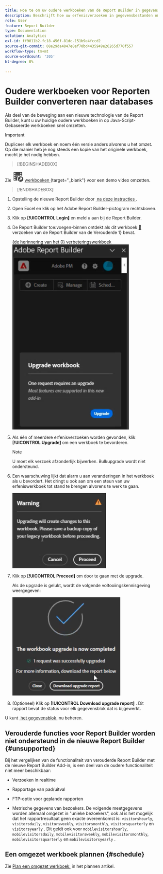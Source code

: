 ```yaml
---
title: Hoe te om uw oudere werkboeken van de Report Builder in gegevensbestanden om te zetten
description: Beschrijft hoe uw erfenisverzoeken in gegevensbestanden omzetten
role: User
feature: Report Builder
type: Documentation
solution: Analytics
exl-id: ff9011b2-fc18-456f-81dc-151b9e4fccd2
source-git-commit: 08e29da4847e8ef70bd4435949e26265d770f557
workflow-type: tm+mt
source-wordcount: '305'
ht-degree: 0%

---
```


# Oudere werkboeken voor Reporten Builder converteren naar databases

Als deel van de beweging aan een nieuwe technologie van de Report Builder, kunt u uw huidige oudere werkboeken in op Java-Script-Gebaseerde werkboeken snel omzetten.

>[!IMPORTANT]
>
>Dupliceer elk werkboek en noem één versie anders alvorens u het omzet. Op die manier heb je nog steeds een kopie van het originele werkboek, mocht je het nodig hebben.


>[!BEGINSHADEBOX]

Zie ![&#x200B; VideoCheckedOut &#x200B;](/help/assets/icons/VideoCheckedOut.svg) [&#x200B; werkboeken &#x200B;](https://video.tv.adobe.com/v/3446188?quality=12&learn=on&captions=dut){target="_blank"} voor een demo video omzetten.

>[!ENDSHADEBOX]



1. Opstelling de nieuwe Report Builder door [&#x200B; na deze instructies &#x200B;](/help/analyze/report-builder/report-builder-setup.md).

1. Open Excel en klik op het Adobe Report Builder-pictogram rechtsboven.

1. Klik op **[!UICONTROL Login]** en meld u aan bij de Report Builder.

1. De Report Builder toe:voegen-binnen ontdekt als dit werkboek [&#128279;](/help/analyze/legacy-report-builder/home.md) verzoeken van de Report Builder van de Verouderde 1&rbrace; bevat.

   {de herinnering van het 0} verbeteringswerkboek ![&#128279;](assets/upgrade_workbook.png)

1. Als één of meerdere erfenisverzoeken worden gevonden, klik **[!UICONTROL Upgrade]** om een werkboek te bevorderen.

   >[!NOTE]
   >
   >U moet elk verzoek afzonderlijk bijwerken. Bulkupgrade wordt niet ondersteund.


1. Een waarschuwing lijkt dat alarm u aan veranderingen in het werkboek als u bevordert. Het dringt u ook aan om een steun van uw erfeniswerkboek tot stand te brengen alvorens te werk te gaan.

   ![&#x200B; verbeteringswaarschuwing &#x200B;](assets/upgrade_warning.png)

1. Klik op **[!UICONTROL Proceed]** om door te gaan met de upgrade.

   Als de upgrade is gelukt, wordt de volgende voltooiingskennisgeving weergegeven:

   ![&#x200B; volledige verbetering &#x200B;](assets/upgrade_complete.png)

1. (Optioneel) Klik op **[!UICONTROL Download upgrade report]** . Dit rapport bevat de status voor elk gegevensblok dat is bijgewerkt.

U kunt [&#x200B; het gegevensblok &#x200B;](/help/analyze/report-builder/manage-reportbuilder.md) nu beheren.


## Verouderde functies voor Report Builder worden niet ondersteund in de nieuwe Report Builder {#unsupported}

Bij het vergelijken van de functionaliteit van verouderde Report Builder met de nieuwe Report Builder Add-in, is een deel van de oudere functionaliteit niet meer beschikbaar:

- Verzoeken in realtime

- Rapportage van pad/uitval

- FTP-optie voor geplande rapporten

- Metrische gegevens van bezoekers. De volgende meetgegevens worden allemaal omgezet in &quot;unieke bezoekers&quot;, ook al is het mogelijk dat het rapportresultaat geen exacte overeenkomst is: `visitorshourly`, `visitorsdaily`, `visitorsweekly`, `visitorsmonthly`, `visitorsquarterly` en `visitorsyearly` . Dit geldt ook voor `mobilevisitorshourly`, `mobilevisitorsdaily`, `mobilevisitorsweekly`, `mobilevisitorsmonthly`, `mobilevisitorsquarterly` en `mobilevisitorsyearly` .

## Een omgezet werkboek plannen {#schedule}

Zie [&#x200B; Plan een omgezet werkboek &#x200B;](/help/analyze/report-builder/schedule-reportbuilder.md) in het plannen artikel.